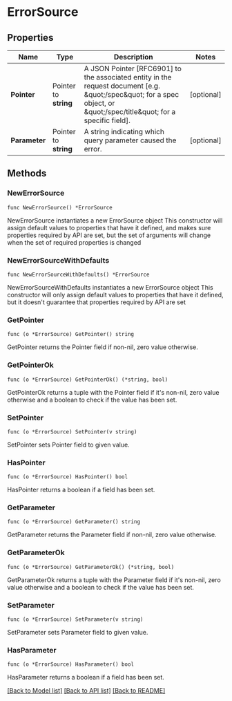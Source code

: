 # ErrorSource

## Properties

Name | Type | Description | Notes
------------ | ------------- | ------------- | -------------
**Pointer** | Pointer to **string** | A JSON Pointer [RFC6901] to the associated entity in the request document [e.g. \&quot;/spec\&quot; for a spec object, or \&quot;/spec/title\&quot; for a specific field]. | [optional] 
**Parameter** | Pointer to **string** | A string indicating which query parameter caused the error. | [optional] 

## Methods

### NewErrorSource

`func NewErrorSource() *ErrorSource`

NewErrorSource instantiates a new ErrorSource object
This constructor will assign default values to properties that have it defined,
and makes sure properties required by API are set, but the set of arguments
will change when the set of required properties is changed

### NewErrorSourceWithDefaults

`func NewErrorSourceWithDefaults() *ErrorSource`

NewErrorSourceWithDefaults instantiates a new ErrorSource object
This constructor will only assign default values to properties that have it defined,
but it doesn't guarantee that properties required by API are set

### GetPointer

`func (o *ErrorSource) GetPointer() string`

GetPointer returns the Pointer field if non-nil, zero value otherwise.

### GetPointerOk

`func (o *ErrorSource) GetPointerOk() (*string, bool)`

GetPointerOk returns a tuple with the Pointer field if it's non-nil, zero value otherwise
and a boolean to check if the value has been set.

### SetPointer

`func (o *ErrorSource) SetPointer(v string)`

SetPointer sets Pointer field to given value.

### HasPointer

`func (o *ErrorSource) HasPointer() bool`

HasPointer returns a boolean if a field has been set.

### GetParameter

`func (o *ErrorSource) GetParameter() string`

GetParameter returns the Parameter field if non-nil, zero value otherwise.

### GetParameterOk

`func (o *ErrorSource) GetParameterOk() (*string, bool)`

GetParameterOk returns a tuple with the Parameter field if it's non-nil, zero value otherwise
and a boolean to check if the value has been set.

### SetParameter

`func (o *ErrorSource) SetParameter(v string)`

SetParameter sets Parameter field to given value.

### HasParameter

`func (o *ErrorSource) HasParameter() bool`

HasParameter returns a boolean if a field has been set.


[[Back to Model list]](../README.md#documentation-for-models) [[Back to API list]](../README.md#documentation-for-api-endpoints) [[Back to README]](../README.md)


